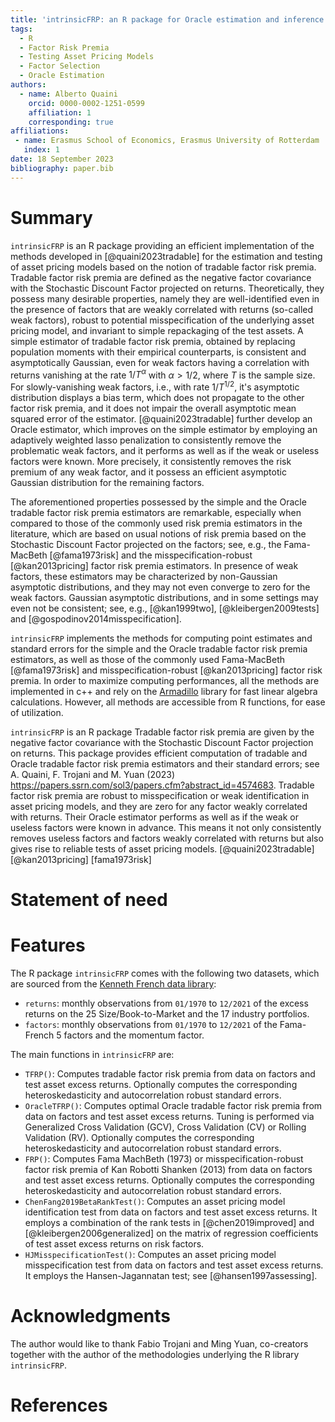 ```yaml
---
title: 'intrinsicFRP: an R package for Oracle estimation and inference of tradable factor risk premia'
tags:
  - R
  - Factor Risk Premia
  - Testing Asset Pricing Models
  - Factor Selection
  - Oracle Estimation
authors:
  - name: Alberto Quaini
    orcid: 0000-0002-1251-0599
    affiliation: 1
    corresponding: true
affiliations:
 - name: Erasmus School of Economics, Erasmus University of Rotterdam
   index: 1
date: 18 September 2023
bibliography: paper.bib
---
```


# Summary
`intrinsicFRP` is an R package providing an efficient implementation of the
methods developed in [@quaini2023tradable] for the estimation and testing
of asset pricing models based on the notion of tradable factor risk premia.
Tradable factor risk premia are defined as the negative factor covariance with the
Stochastic Discount Factor projected on returns. Theoretically, they possess many 
desirable properties, namely they are well-identified even in the presence
of factors that are weakly correlated with returns (so-called weak factors), 
robust to potential misspecification of the underlying asset pricing model, 
and invariant to simple repackaging of the test 
assets. A simple estimator of tradable factor risk premia, obtained by replacing 
population moments with their empirical counterparts, is consistent and 
asymptotically Gaussian, even for weak factors having a correlation with returns 
vanishing at the rate $1/T^\alpha$ with $\alpha>1/2$, where $T$ is the sample size. 
For slowly-vanishing weak factors, i.e., with rate $1/T^{1/2}$, it's asymptotic distribution 
displays a bias term, which does not propagate to the other factor risk premia,
and it does not impair the overall asymptotic mean squared error of the estimator.
[@quaini2023tradable] further develop an Oracle estimator, which improves on the
simple estimator by employing an adaptively weighted lasso penalization to 
consistently remove the problematic weak factors, and it performs as well as if 
the weak or useless factors were known. More precisely, it consistently removes
the risk premium of any weak factor,
and it possess an efficient asymptotic Gaussian distribution for the remaining factors.

The aforementioned properties possessed by the simple and the Oracle tradable factor risk premia
estimators are remarkable, especially when compared to those of the commonly used
risk premia estimators in the literature, which are based on
usual notions of risk premia based on the Stochastic Discount Factor
projected on the factors; see, e.g., the Fama-MacBeth [@fama1973risk] and 
the misspecification-robust [@kan2013pricing] factor risk premia estimators.
In presence of weak factors, these estimators may be characterized by non-Gaussian
asymptotic distributions, and they may not even converge to zero for the weak factors.
Gaussian asymptotic distributions, and in some settings may even not be consistent; see, e.g., 
[@kan1999two], [@kleibergen2009tests] and [@gospodinov2014misspecification]. 

`intrinsicFRP` implements the methods for computing point estimates and standard 
errors for the simple and the Oracle tradable factor risk premia estimators,
as well as those of the commonly used Fama-MacBeth [@fama1973risk] and 
misspecification-robust [@kan2013pricing] factor risk premia. In order to 
maximize computing performances, all the methods are implemented in c++ and
rely on the [Armadillo](https://arma.sourceforge.net/) library for fast linear algebra calculations.
However, all methods are accessible from R functions, for ease of utilization.







`intrinsicFRP` is an R package Tradable factor risk premia are given by the negative factor covariance 
with the Stochastic Discount Factor projection on returns. This package 
provides efficient computation of tradable and Oracle tradable factor risk 
premia estimators and their standard errors; see A. Quaini, F. Trojani and 
M. Yuan (2023) <https://papers.ssrn.com/sol3/papers.cfm?abstract_id=4574683>. 
Tradable factor risk premia are robust to misspecification or weak 
identification in asset pricing models, and they are zero for any factor 
weakly correlated with returns. Their Oracle estimator performs as well as 
if the weak or useless factors were known in advance. This means it not only 
consistently removes useless factors and factors weakly correlated with 
returns but also gives rise to reliable tests of asset pricing models.
  [@quaini2023tradable] [@kan2013pricing] [fama1973risk]

# Statement of need

# Features

The R package `intrinsicFRP` comes with the following two datasets, which 
are sourced from the [Kenneth French data library](https://mba.tuck.dartmouth.edu/pages/faculty/ken.french/data_library.html):

- `returns`: monthly observations from `01/1970` to `12/2021` of the excess returns on the 25 Size/Book-to-Market and the 17 industry portfolios.
- `factors`:  monthly observations from `01/1970` to `12/2021` of the Fama-French 5 factors and the momentum factor.

The main functions in `intrinsicFRP` are:

- `TFRP()`: Computes tradable factor risk premia from data on factors and test asset excess returns. Optionally computes the corresponding heteroskedasticity and autocorrelation robust standard errors.
- `OracleTFRP()`: Computes optimal Oracle tradable factor risk premia from data on factors and test asset excess returns. Tuning is performed via Generalized Cross Validation (GCV), Cross Validation (CV) or Rolling Validation (RV). Optionally computes the corresponding heteroskedasticity and autocorrelation robust standard errors.
- `FRP()`: Computes Fama MachBeth (1973) or misspecification-robust factor risk premia of Kan Robotti Shanken (2013) from data on factors and test asset excess returns. Optionally computes the corresponding heteroskedasticity and autocorrelation robust standard errors.
- `ChenFang2019BetaRankTest()`: Computes an asset pricing model identification test from data on factors and test asset excess returns. It employs a combination
of the rank tests in [@chen2019improved] and [@kleibergen2006generalized] on the matrix of regression coefficients of test asset excess returns on risk factors.
- `HJMisspecificationTest()`: Computes an asset pricing model misspecification test from data on factors and test asset excess returns. It employs the Hansen-Jagannatan test; see [@hansen1997assessing].

# Acknowledgments
The author would like to thank Fabio Trojani and Ming Yuan, co-creators 
together with the author of the methodologies underlying the R library `intrinsicFRP`.


# References
